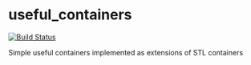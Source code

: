 # useful_containers
[![Build Status](https://travis-ci.org/namreeb/useful_containers.svg?branch=master)](https://travis-ci.org/namreeb/useful_containers)

Simple useful containers implemented as extensions of STL containers
